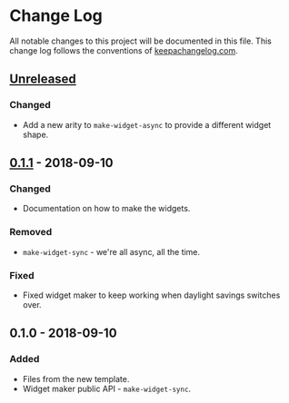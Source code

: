 # Change Log
All notable changes to this project will be documented in this file. This change log follows the conventions of [keepachangelog.com](http://keepachangelog.com/).

## [Unreleased]
### Changed
- Add a new arity to `make-widget-async` to provide a different widget shape.

## [0.1.1] - 2018-09-10
### Changed
- Documentation on how to make the widgets.

### Removed
- `make-widget-sync` - we're all async, all the time.

### Fixed
- Fixed widget maker to keep working when daylight savings switches over.

## 0.1.0 - 2018-09-10
### Added
- Files from the new template.
- Widget maker public API - `make-widget-sync`.

[Unreleased]: https://github.com/your-name/fn-fx-simple/compare/0.1.1...HEAD
[0.1.1]: https://github.com/your-name/fn-fx-simple/compare/0.1.0...0.1.1
